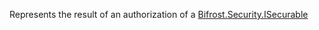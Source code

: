 Represents the result of an authorization of a [Bifrost.Security.ISecurable](Bifrost.Security.ISecurable)